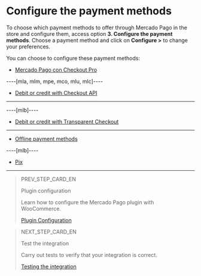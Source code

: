 # Configure the payment methods

To choose which payment methods to offer through Mercado Pago in the store and configure them, access option **3. Configure the payment methods**. Choose a payment method and click on **Configure >** to change your preferences.

You can choose to configure these payment methods:

* [Mercado Pago con Checkout Pro](/developers/es/docs/woocommerce/payments-configuration/checkoutpro)

----[mla, mlm, mpe, mco, mlu, mlc]----
* [Debit or credit with Checkout API](/developers/es/docs/woocommerce/payments-configuration/credit-debit)
------------

----[mlb]----
* [Debit or credit with Transparent Checkout](/developers/es/docs/woocommerce/payments-configuration/credit-debit)
------------

* [Offline payment methods](/developers/es/docs/woocommerce/payments-configuration/offline-payments)

----[mlb]----
* [Pix](/developers/es/docs/woocommerce/payments-configuration/pix)
------------

> PREV_STEP_CARD_EN
>
> Plugin configuration
>
> Learn how to configure the Mercado Pago plugin with WooCommerce.
>
> [Plugin Configuration](/developers/en/docs/woocommerce/plugin-configuration)

> NEXT_STEP_CARD_EN
>
> Test the integration
>
> Carry out tests to verify that your integration is correct.
>
> [Testing the integration](/developers/en/docs/woocommerce/integration-test)